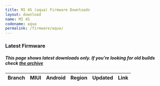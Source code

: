 ```yaml
---
title: MI 4S (aqua) Firmware Downloads
layout: download
name: MI 4S
codename: aqua
permalink: /firmware/aqua/
---
```



### Latest Firmware
##### This page shows latest downloads only. If you're looking for old builds check [the archive](/archive/firmware/aqua/)


<div class="table-responsive-md" id="table-wrapper">
<table id="firmware" class="compact table table-striped table-hover table-sm">
    <thead class="thead-dark">
        <tr>
            <th>Branch</th>
            <th>MIUI</th>
            <th>Android</th>
            <th>Region</th>
            <th>Updated</th>
            <th>Link</th>
        </tr>
    </thead>
    <script>loadFirmwareDownloads('aqua', 'latest')</script>
</table>
</div>
